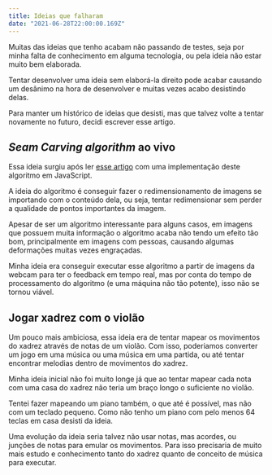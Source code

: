 ```yaml
---
title: Ideias que falharam
date: "2021-06-28T22:00:00.169Z"
---
```


Muitas das ideias que tenho acabam não passando de testes, seja por minha falta de conhecimento em alguma tecnologia, ou pela ideia não estar muito bem elaborada.

Tentar desenvolver uma ideia sem elaborá-la direito pode acabar causando um desânimo na hora de desenvolver e muitas vezes acabo desistindo delas.

Para manter um histórico de ideias que desisti, mas que talvez volte a tentar novamente no futuro, decidi escrever esse artigo.

## _Seam Carving algorithm_ ao vivo

Essa ideia surgiu após ler [esse artigo](https://trekhleb.dev/blog/2021/content-aware-image-resizing-in-javascript/) com uma implementação deste algoritmo em JavaScript.

A ideia do algoritmo é conseguir fazer o redimensionamento de imagens se importando com o conteúdo dela, ou seja, tentar redimensionar sem perder a qualidade de pontos importantes da imagem.

Apesar de ser um algoritmo interessante para alguns casos, em imagens que possuem muita informação o algoritmo acaba não tendo um efeito tão bom, principalmente em imagens com pessoas, causando algumas deformações muitas vezes engraçadas.

Minha ideia era conseguir executar esse algoritmo a partir de imagens da webcam para ter o feedback em tempo real, mas por conta do tempo de processamento do algoritmo (e uma máquina não tão potente), isso não se tornou viável.

## Jogar xadrez com o violão

Um pouco mais ambiciosa, essa ideia era de tentar mapear os movimentos do xadrez através de notas de um violão. Com isso, poderiamos converter um jogo em uma música ou uma música em uma partida, ou até tentar encontrar melodias dentro de movimentos do xadrez.

Minha ideia inicial não foi muito longe já que ao tentar mapear cada nota com uma casa do xadrez não teria um braço longo o suficiente no violão.

Tentei fazer mapeando um piano também, o que até é possível, mas não com um teclado pequeno. Como não tenho um piano com pelo menos 64 teclas em casa desisti da ideia.

Uma evolução da ideia seria talvez não usar notas, mas acordes, ou junções de notas para emular os movimentos. Para isso precisaria de muito mais estudo e conhecimento tanto do xadrez quanto de conceito de música para executar.
